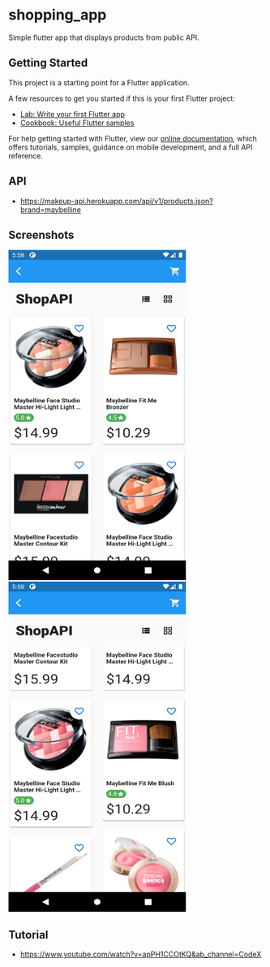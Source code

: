 # shopping_app

Simple flutter app that displays products from public API.

## Getting Started

This project is a starting point for a Flutter application.

A few resources to get you started if this is your first Flutter project:

- [Lab: Write your first Flutter app](https://flutter.dev/docs/get-started/codelab)
- [Cookbook: Useful Flutter samples](https://flutter.dev/docs/cookbook)

For help getting started with Flutter, view our
[online documentation](https://flutter.dev/docs), which offers tutorials,
samples, guidance on mobile development, and a full API reference.

## API 
- https://makeup-api.herokuapp.com/api/v1/products.json?brand=maybelline

## Screenshots

<p>
  <img src='Screenshots/Screenshot1.png' width='350' height='650'>
  <img src='Screenshots/Screenshot2.png' width='350' height='650'>
</p>

## Tutorial

- https://www.youtube.com/watch?v=apPH1CCOtKQ&ab_channel=CodeX
